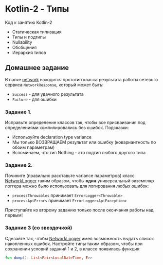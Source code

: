 # Kotlin-2 - Типы
Код к занятию Kotlin-2

- Статическая типизация
- Типы и подтипы
- Nullability
- Обобщения
- Иерархия типов

## Домашнее задание
В папке [network](src/main/kotlin/ru/otus/homework/network) находится прототип класса
результата работы сетевого сервиса `NetworkResponse`, который может быть:

- `Success` - для удачного результата
- `Failure` - для ошибки

### Задание 1.
Исправьте определение классов так, чтобы все присваивания под определениями компилировались
без ошибок. Подсказки:

- Используйте declaration type variance
- Мы только ВОЗВРАЩАЕМ результат или ошибку (ковариантность по обоим параметрам)
- Вспоминаем, что тип Nothing - это подтип любого другого типа

### Задание 2.
Почините (правильно расставьте variance параметров) класс [NetworkLogger](src/main/kotlin/ru/otus/homework/network/NetworkLogger.kt)
таким образом, чтобы **один** универсальный экземпляр логгера можно было использовать для логирования любых ошибок:

- `processThrowables` принимает `ErrorLogger<Throwable>`
- `processApiErrors` принимает `ErrorLogger<ApiException>`

Приступайте ко второму заданию только после окончания работы над первым!

### Задание 3 (со звездочкой)
Сделайте так, чтобы [NetworkLogger](src/main/kotlin/ru/otus/homework/network/NetworkLogger.kt) имел возможность выдать список
накопленных ошибок. Настройте типы таким образом, чтобы при сохранении условий заданий 1 и 2, в классе появилась функция:
```kotlin
fun dump(): List<Pair<LocalDateTime, E>>
```